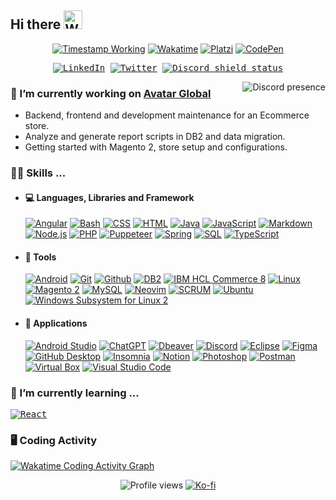 <!-- 🟥 SMALL SHIELD/BADGE USED IN THIS DOCUMENT 🟥 -->
<!-- https://shields.io/ - Basic and original shields (icons name https://simpleicons.org/) -->
<!-- https://wakatime.com/share/badges - Wakatime -->
<!-- https://github.com/DenverCoder1/custom-icon-badges - More icons and upload your icons -->
<!-- https://github.com/antonkomarev/github-profile-views-counter - Profile views -->
<!-- Timestamp in shield.io: https://github.com/badges/shields/issues/749-->
<!-- How to make a shield.io badge with just a logo in the left side?: https://stackoverflow.com/questions/62155899/how-to-make-a-shield-io-badge-with-just-a-logo-in-the-left-side/63705827#63705827 -->

<h2>
  <span>Hi there</span>
  <!-- Microsoft animated emojis: https://github.com/Tarikul-Islam-Anik/Animated-Fluent-Emojis -->
  <img src="https://raw.githubusercontent.com/Tarikul-Islam-Anik/Animated-Fluent-Emojis/master/Emojis/Hand%20gestures/Waving%20Hand.png" alt="Waving Hand" width="30" />
</h2>

<p align=center>
<a href="https://www.linkedin.com/in/cabos-manuel/"><img alt="Timestamp Working" src="https://custom-icon-badges.demolab.com/date/1633093200?colorB=42b883&label=working&logo=computer&logoColor=white"></a>
<a href="https://wakatime.com/@CabosManuel"><img alt="Wakatime" src="https://wakatime.com/badge/user/9e0548e0-ba44-4650-b0f1-5ece84453209.svg"></a>
<a href="https://platzi.com/p/CabosManuel"><img alt="Platzi" src="https://img.shields.io/badge/Platzi-@CabosManuel-09e989?logo=platzi&logoColor=09e989"></a>
<a href="https://codepen.io/cabosmanuel"><img alt="CodePen" src="https://img.shields.io/badge/CodePen-white?logo=codepen&logoColor=black"></a>
</p>

<p align=center>
<kbd>
<a href="https://www.linkedin.com/in/cabos-manuel/"><img  alt="LinkedIn" src="https://img.shields.io/badge/LinkedIn-blue?logo=Linkedin&logoColor=white"></a>
<a href="https://twitter.com/mcabos_dev"><img alt="Twitter" src="https://img.shields.io/badge/%40mcabos__dev-black?logo=x&logoColor=white"></a>
<!-- Small badge Discord status (also works for servers) - https://github.com/gitlimes/discord-md-badge -->
<a href="https://discordapp.com/users/295729338933051404"><img alt="Discord shield status" src="https://dcbadge.limes.pink/api/shield/295729338933051404?style=flat&theme=discord-inverted"></a>
</kbd>
</p>

<!-- RIGHT CONTENT DISCORD PRESENCE --------------- -->
<!-- https://github.com/Zyplos/discord-readme-badge -->
<a href="https://discordapp.com/users/295729338933051404"><img align=right alt="Discord presence" src="https://discord-readme-badge.vercel.app/api?id=295729338933051404"></a>


<!-- LEFT CONTENT TEXT ---------------------------- -->
<!-- Currently working ============================================ -->
### 🔭 I’m currently working on **[Avatar Global](https://www.linkedin.com/company/avatar-global/posts/?feedView=all)**
- Backend, frontend and development maintenance for an Ecommerce store.
- Analyze and generate report scripts in DB2 and data migration.
- Getting started with Magento 2, store setup and configurations.

<!-- Skills ======================================================= -->
### 👨‍💻 Skills ...
- #### 💻 Languages, Libraries and Framework
  [![Angular](https://img.shields.io/badge/Angular-c3002f.svg?logo=angular&logoColor=white)](#)
  [![Bash](https://img.shields.io/badge/Bash-121011.svg?logo=gnu-bash&logoColor=white)](#)
  [![CSS](https://img.shields.io/badge/CSS-1572B6.svg?logo=css3&logoColor=white)](https://github.com/search?q=user%3ACabosManuel+language%3Acss)
  [![HTML](https://img.shields.io/badge/HTML-E34F26.svg?logo=html5&logoColor=white)](https://github.com/search?q=user%3ACabosManuel+language%3Ahtml)
  [![Java](https://custom-icon-badges.demolab.com/badge/Java-ed2025.svg?logo=java&logoColor=white)](https://github.com/search?q=user%3ACabosManuel+language%3Ajava&type=repositories)
  [![JavaScript](https://img.shields.io/badge/JavaScript-F7DF1E.svg?logo=javascript&logoColor=black)](https://github.com/search?q=user%3ACabosManuel+language%3Ajavascript&type=repositories)
  [![Markdown](https://img.shields.io/badge/Markdown-000000.svg?logo=markdown&logoColor=white)](https://github.com/search?q=user%3ACabosManuel+language%3Amarkdown)
  [![Node.js](https://img.shields.io/badge/Node.js-3d3f34.svg?logo=node.js&logoColor=43853D)](#)
  [![PHP](https://img.shields.io/badge/PHP-777BB4.svg?logo=php&logoColor=white)](https://github.com/search?q=user%3ACabosManuel+language%3Aphp&type=repositories)
  [![Puppeteer](https://img.shields.io/badge/Puppeteer-40B5A4.svg?logo=puppeteer&logoColor=white)](#)
  [![Spring](https://img.shields.io/badge/Spring-6db33f.svg?logo=spring&logoColor=white)](https://github.com/search?q=user%3ACabosManuel+topic%3Aspring&type=repositories)
  [![SQL](https://custom-icon-badges.demolab.com/badge/SQL-025E8C.svg?logo=database&logoColor=white)](https://github.com/search?q=user%3ACabosManuel+language%3Asql)
  [![TypeScript](https://img.shields.io/badge/TypeScript-3178C6?logo=typescript&logoColor=white)](https://github.com/search?q=user%3ACabosManuel+language%3Atypescript)

- #### 🧰 Tools
  [![Android](https://img.shields.io/badge/Android-3DDC84?logo=android&logoColor=white)](#)
  [![Git](https://img.shields.io/badge/Git-e96228.svg?logo=git&logoColor=white)](#)
  [![Github](https://img.shields.io/badge/Github-0d1117.svg?logo=github&logoColor=white)](https://github.com/CabosManuel)
  [![DB2](https://custom-icon-badges.demolab.com/badge/IBM-DB2-green.svg?logo=database&logoColor=white)](#)
  [![IBM HCL Commerce 8](https://custom-icon-badges.demolab.com/badge/IBM-HCL_Commerce_8-blue.svg?logo=globe&logoColor=white)](#)
  [![Linux](https://img.shields.io/badge/Linux-273e6c.svg?logo=linux&logoColor=white)](#)
  [![Magento 2](https://img.shields.io/badge/Magento_2-EE672F?logo=magento&logoColor=white)](#)
  [![MySQL](https://img.shields.io/badge/MySQL-00618a.svg?logo=mysql&logoColor=white&labelColor=e48e00)](https://github.com/search?q=user%3ACabosManuel+topic%3Amysql&type=repositories)
  [![Neovim](https://img.shields.io/badge/Neovim-2a6793?logo=neovim&logoColor=539940)](#)
  [![SCRUM](https://custom-icon-badges.demolab.com/badge/SCRUM-10697c.svg?logo=project&logoColor=white)](https://drive.google.com/file/d/1AUhKRU0Saz4F4Kh2_8qX1B-y1Inea0md/view?usp=sharing)
  [![Ubuntu](https://img.shields.io/badge/Ubuntu-dc532a.svg?logo=ubuntu&logoColor=white)](#)
  [![Windows Subsystem for Linux 2](https://img.shields.io/badge/WSL_2-FCC624.svg?logo=linux&logoColor=black)](#)

- #### 🔧 Applications
  [![Android Studio](https://img.shields.io/badge/Android%20Studio-008678.svg?logo=android-studio&logoColor=white)](https://github.com/search?q=user%3ACabosManuel+topic%3Aandroid&type=repositories)
  [![ChatGPT](https://img.shields.io/badge/ChatGPT-70a597.svg?logo=openai&logoColor=white)](#)
  [![Dbeaver](https://custom-icon-badges.demolab.com/badge/Dbeaver-51afb5.svg?logo=dbeaver&labelColor=836d5e)](#)
  [![Discord](https://img.shields.io/badge/-Discord-5865F2.svg?logo=discord&logoColor=white)](https://discordapp.com/users/295729338933051404)
  [![Eclipse](https://img.shields.io/badge/Eclipse-2b1e52.svg?logo=eclipse&logoColor=2b1e52&labelColor=orange)](#)
  [![Figma](https://img.shields.io/badge/Figma-e6491c.svg?logo=figma&logoColor=white)](#)
  [![GitHub Desktop](https://img.shields.io/badge/GitHub%20Desktop-8034A9.svg?logo=github&logoColor=white)](#)
  [![Insomnia](https://img.shields.io/badge/Insomnia-5700ce.svg?logo=insomnia&logoColor=white)](#)
  [![Notion](https://img.shields.io/badge/Notion-white.svg?logo=notion&logoColor=black)](#)
  [![Photoshop](https://custom-icon-badges.demolab.com/badge/Photoshop-00bff2.svg?logo=photoshop)](#)
  [![Postman](https://img.shields.io/badge/Postman-FF6C37?logo=postman&logoColor=white)](#)
  [![Virtual Box](https://img.shields.io/badge/Virtual_Box-1c3b62.svg?logo=virtualbox&logoColor=white)](#)
  [![Visual Studio Code](https://img.shields.io/badge/Visual%20Studio%20Code-0078d7.svg?logo=visual-studio-code&logoColor=white)](#)

<!-- Currently learning ========================================= -->
<h3>🌱 I’m currently learning ...</h3>
<p>
<kbd>
  <!--<a href="#"><img alt="Docker" src="https://img.shields.io/badge/Docker-1e63ee?logo=docker&logoColor=white"></a>-->
  <!-- <a href="#"><img alt="" src="https://custom-icon-badges.demolab.com/badge/Elasticsearch-04bcb4.svg?logo=elasticsearch-color&labelColor=343444"></a> -->
  <a href="https://github.com/search?q=user%3ACabosManuel+topic%3Areact&type=repositories"><img alt="React" src="https://img.shields.io/badge/React-20232a.svg?logo=react&logoColor=61DAFB"></a>
</kbd>
</p>

<!-- Games -->
<!--
<span>
<a href="#"><img alt="Rocket League" align=right src="https://custom-icon-badges.demolab.com/badge/Rocket_League-Diamond_II-23d6f2.svg?logo=rocket-league&labelColor=003a91"></a>
<br>
<a href="#"><img alt="Apex Legends" align=right src="https://custom-icon-badges.demolab.com/badge/Apex_Legends-Bronze-674d39.svg?logo=apex&labelColor=black"></a>
<br>
<a href="#"><img alt="Minecraft" align=right src="https://custom-icon-badges.demolab.com/badge/Minecraft-825c3f.svg?logo=minecraft-block&labelColor=4e9c32"></a>
</span>
-->

<!-- Wakatime Graphs -->
### 🖥️ Coding Activity
[![Wakatime Coding Activity Graph](https://wakatime.com/share/@CabosManuel/b7f49050-60b0-487d-85ab-6239a165ef0c.png)](https://wakatime.com/@CabosManuel)

<!-- PROFILE VIEWS ################################################## -->
<p align=center>
  <img alt="Profile views" src="https://komarev.com/ghpvc/?username=CabosManuel&color=42b883">
  <a href="https://ko-fi.com/kbossmc"><img alt="Ko-fi" src="https://img.shields.io/badge/buy_me_a_coffee-ff5f5f?logo=ko-fi&logoColor=white"></a>
</p>

<!-- Tricks Github README -->
<!-- https://notes.aliciasykes.com/36402/github-markdown-tricks -->
<!-- https://grantwinney.com/cool-markdown-tricks-for-github/ -->
